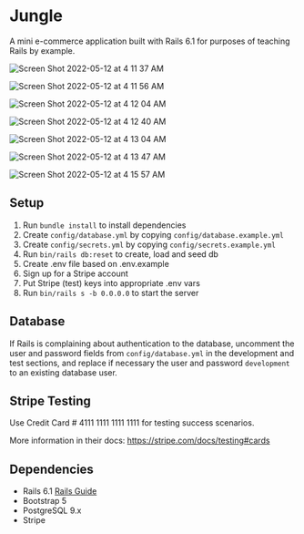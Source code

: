 # Jungle

A mini e-commerce application built with Rails 6.1 for purposes of teaching Rails by example.

![Screen Shot 2022-05-12 at 4 11 37 AM](https://user-images.githubusercontent.com/96452610/168024299-6dec6289-a6e6-44d0-a095-aae7a98ace43.png)

![Screen Shot 2022-05-12 at 4 11 56 AM](https://user-images.githubusercontent.com/96452610/168024325-6c697300-a32e-4f2c-94a7-53ae0c8af7b2.png)

![Screen Shot 2022-05-12 at 4 12 04 AM](https://user-images.githubusercontent.com/96452610/168024344-1459a7d1-10c9-4141-8ca6-0b995b3c1f58.png)

![Screen Shot 2022-05-12 at 4 12 40 AM](https://user-images.githubusercontent.com/96452610/168024372-064e7183-82ed-4e42-a75c-d304297d6998.png)

![Screen Shot 2022-05-12 at 4 13 04 AM](https://user-images.githubusercontent.com/96452610/168024399-4fb22fd7-9dad-41d4-bd4a-b1dfd90f5d38.png)

![Screen Shot 2022-05-12 at 4 13 47 AM](https://user-images.githubusercontent.com/96452610/168024428-ec748552-8fa6-409d-8268-1b2fb9679a62.png)

![Screen Shot 2022-05-12 at 4 15 57 AM](https://user-images.githubusercontent.com/96452610/168024604-b3890845-0c31-4f28-b128-e58192ea844f.png)


## Setup

1. Run `bundle install` to install dependencies
2. Create `config/database.yml` by copying `config/database.example.yml`
3. Create `config/secrets.yml` by copying `config/secrets.example.yml`
4. Run `bin/rails db:reset` to create, load and seed db
5. Create .env file based on .env.example
6. Sign up for a Stripe account
7. Put Stripe (test) keys into appropriate .env vars
8. Run `bin/rails s -b 0.0.0.0` to start the server

## Database

If Rails is complaining about authentication to the database, uncomment the user and password fields from `config/database.yml` in the development and test sections, and replace if necessary the user and password `development` to an existing database user.

## Stripe Testing

Use Credit Card # 4111 1111 1111 1111 for testing success scenarios.

More information in their docs: <https://stripe.com/docs/testing#cards>

## Dependencies

- Rails 6.1 [Rails Guide](http://guides.rubyonrails.org/v6.1/)
- Bootstrap 5
- PostgreSQL 9.x
- Stripe
